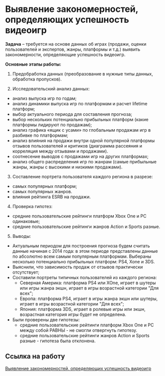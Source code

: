 # Выявление закономерностей, определяющих успешность видеоигр

**Задача** – требуется на основе данных об играх (продажи, оценки пользователей и экспертов, жанры, платформы и т.д.) выявить закономерности, определяющие успешность видеоигр. 

**Основные этапы работы:**

1.	Предобработка данных (преобразование в нужные типы данных, обработка пропусков).

2.	Исследовательский анализ данных:
  - анализ выпуска игр по годам;
  - анализ динамики выпуска игр по платформам и расчет lifetime платформ;
  - выбор актуального периода для составления прогноза;
  - выбор нескольких потенциально прибыльных платформ (какие платформы лидируют по продажам);
  - анализ графика «ящик с усами» по глобальным продажам игр в разбивке по платформам;
  - анализ влияния на продажи внутри одной популярной платформы отзывов пользователей и критиков (диаграмма рассеяния и корреляция между отзывами и продажами).
  - соотнесение выводов с продажами игр на других платформах;
  - анализ общего распределения игр по жанрам (самые прибыльные жанры, жанры с высокими и низкими продажами).
  
3.  Составление портрета пользователя каждого региона в разрезе:
  - самых популярных платформ;
  - самых популярных жанров.
  - влияния рейтинга ESRB на продажи.
  
4.  Проверка гипотез:
  - средние пользовательские рейтинги платформ Xbox One и PC одинаковые;
  - средние пользовательские рейтинги жанров Action и Sports разные.

5. Выводы:
  - Актуальным периодом для построения прогноза будем считать данные начиная с 2014 года: в этом периоде представлены данные по абсолютно всем самым популярным платформам. Выбераны несколько потенциально прибыльных платформ: PS4, Xone и 3DS.
  - Выяснили, что зависимость продаж от отзывов практически отсутствует;
  - Составили портреты типичных пользователей из каждого региона:
      - Северная Америка: платформа PS4 или XOne, играет в шутеры или игры жанра экшн, играет в игры возрастной категории "Для всех";
      - Европа: платформа PS4, играет в игры жанра экшн или шутеры, играет в игры возрастной категории "Для всех";
      - Япония: платформа 3DS, играет в ролевые игры или экшн, возрастная категория игры будет не определена.
   - Были проверены две гипотезы:
      - средние пользовательские рейтинги платформ Xbox One и PC между собой РАВНЫ - не смогли отвергнуть гипотезу.
      - средние пользовательские рейтинги жанров Action и Sports разные - гипотеза была отклонена.
 

## Ссылка на работу
[Выявление закономерностей, определяющих успешность видеоигр](https://github.com/Veronikask/Yandex-Practikum/blob/323e136eecb55a08b4d709cc4d4cc4e2e8bd95a1/%D0%9F%D1%80%D0%BE%D0%B5%D0%BA%D1%82%2013:%20%D0%92%D1%8B%D1%8F%D0%B2%D0%BB%D0%B5%D0%BD%D0%B8%D0%B5%20%D0%B7%D0%B0%D0%BA%D0%BE%D0%BD%D0%BE%D0%BC%D0%B5%D1%80%D0%BD%D0%BE%D1%81%D1%82%D0%B5%D0%B9,%20%D0%BE%D0%BF%D1%80%D0%B5%D0%B4%D0%B5%D0%BB%D1%8F%D1%8E%D1%89%D0%B8%D1%85%20%D1%83%D1%81%D0%BF%D0%B5%D1%88%D0%BD%D0%BE%D1%81%D1%82%D1%8C%20%D0%B2%D0%B8%D0%B4%D0%B5%D0%BE%D0%B8%D0%B3%D1%80/%D0%92%D1%8B%D1%8F%D0%B2%D0%BB%D0%B5%D0%BD%D0%B8%D0%B5%20%D0%B7%D0%B0%D0%BA%D0%BE%D0%BD%D0%BE%D0%BC%D0%B5%D1%80%D0%BD%D0%BE%D1%81%D1%82%D0%B5%D0%B9,%20%D0%BE%D0%BF%D1%80%D0%B5%D0%B4%D0%B5%D0%BB%D1%8F%D1%8E%D1%89%D0%B8%D1%85%20%D1%83%D1%81%D0%BF%D0%B5%D1%88%D0%BD%D0%BE%D1%81%D1%82%D1%8C%20%D0%B2%D0%B8%D0%B4%D0%B5%D0%BE%D0%B8%D0%B3%D1%80.ipynb)
